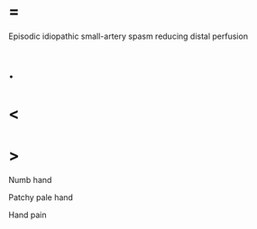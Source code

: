 # =

Episodic idiopathic small-artery spasm reducing distal perfusion

# .

# <

# >

Numb hand

Patchy pale hand

Hand pain
